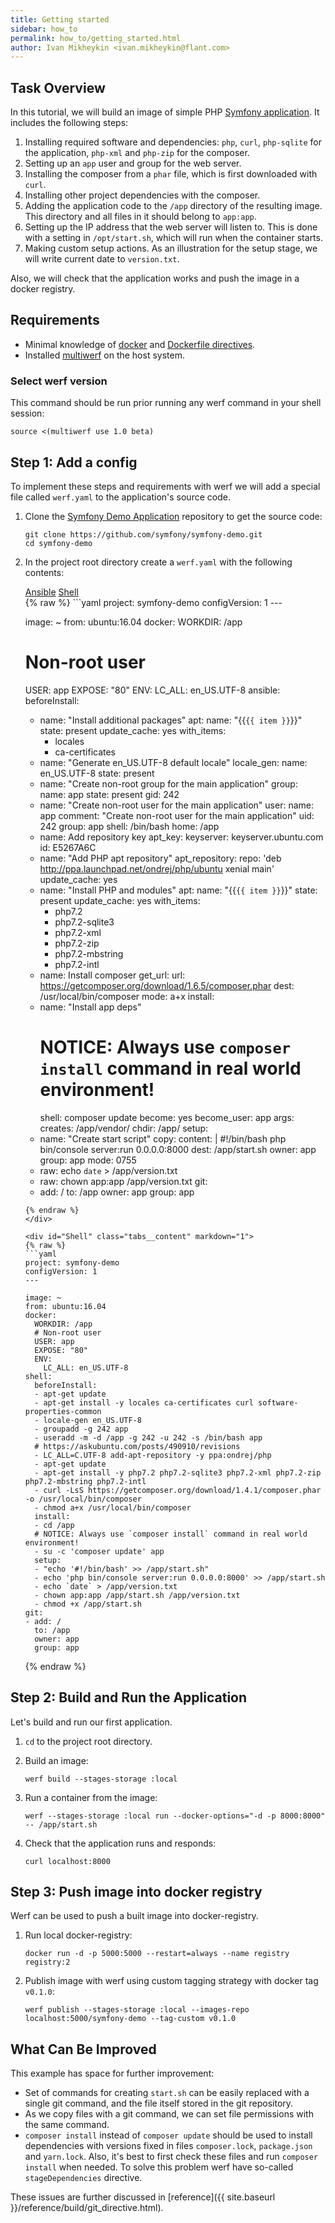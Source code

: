 ```yaml
---
title: Getting started
sidebar: how_to
permalink: how_to/getting_started.html
author: Ivan Mikheykin <ivan.mikheykin@flant.com>
---
```


## Task Overview

In this tutorial, we will build an image of simple PHP [Symfony application](https://github.com/symfony/demo). It includes the following steps:

1. Installing required software and dependencies: `php`, `curl`, `php-sqlite` for the application,  `php-xml` and `php-zip` for the composer.
1. Setting up an `app` user and group for the web server.
1. Installing the composer from a `phar` file, which is first downloaded with `curl`.
1. Installing other project dependencies with the composer.
1. Adding the application code to the `/app` directory of the resulting image.
   This directory and all files in it should belong to `app:app`.
1. Setting up the IP address that the web server will listen to. This is done with a setting in `/opt/start.sh`, which will run when the container starts.
1. Making custom setup actions. As an illustration for the setup stage, we will write current date to `version.txt`.

Also, we will check that the application works and push the image in a docker registry.

## Requirements

* Minimal knowledge of [docker](https://www.docker.com/) and [Dockerfile directives](https://docs.docker.com/engine/reference/builder/).
* Installed [multiwerf](https://github.com/flant/multiwerf) on the host system.

### Select werf version

This command should be run prior running any werf command in your shell session:

```shell
source <(multiwerf use 1.0 beta)
```

## Step 1: Add a config

To implement these steps and requirements with werf we will add a special file called `werf.yaml` to the application's source code.

1. Clone the [Symfony Demo Application](https://github.com/symfony/demo) repository to get the source code:

    ```shell
    git clone https://github.com/symfony/symfony-demo.git
    cd symfony-demo
    ```

2.  In the project root directory create a `werf.yaml` with the following contents:

    <div class="tabs">
      <a href="javascript:0;" class="tabs__btn active" onclick="openTab(event, 'tabs__btn', 'tabs__content', 'Ansible')">Ansible</a>
      <a href="javascript:0;" class="tabs__btn" onclick="openTab(event, 'tabs__btn', 'tabs__content', 'Shell')">Shell</a>
    </div>

    <div id="Ansible" class="tabs__content active" markdown="1">
    {% raw %}
    ```yaml
    project: symfony-demo
    configVersion: 1
    ---

    image: ~
    from: ubuntu:16.04
    docker:
      WORKDIR: /app
      # Non-root user
      USER: app
      EXPOSE: "80"
      ENV:
        LC_ALL: en_US.UTF-8
    ansible:
      beforeInstall:
      - name: "Install additional packages"
        apt:
          name: "{{`{{ item }}`}}"
          state: present
          update_cache: yes
        with_items:
          - locales
          - ca-certificates
      - name: "Generate en_US.UTF-8 default locale"
        locale_gen:
          name: en_US.UTF-8
          state: present
      - name: "Create non-root group for the main application"
        group:
          name: app
          state: present
          gid: 242
      - name: "Create non-root user for the main application"
        user:
          name: app
          comment: "Create non-root user for the main application"
          uid: 242
          group: app
          shell: /bin/bash
          home: /app
      - name: Add repository key
        apt_key:
          keyserver: keyserver.ubuntu.com
          id: E5267A6C
      - name: "Add PHP apt repository"
        apt_repository:
          repo: 'deb http://ppa.launchpad.net/ondrej/php/ubuntu xenial main'
          update_cache: yes
      - name: "Install PHP and modules"
        apt:
          name: "{{`{{ item }}`}}"
          state: present
          update_cache: yes
        with_items:
          - php7.2
          - php7.2-sqlite3
          - php7.2-xml
          - php7.2-zip
          - php7.2-mbstring
          - php7.2-intl
      - name: Install composer
        get_url:
          url: https://getcomposer.org/download/1.6.5/composer.phar
          dest: /usr/local/bin/composer
          mode: a+x
      install:
      - name: "Install app deps"
        # NOTICE: Always use `composer install` command in real world environment!
        shell: composer update
        become: yes
        become_user: app
        args:
          creates: /app/vendor/
          chdir: /app/
      setup:
      - name: "Create start script"
        copy:
          content: |
            #!/bin/bash
            php bin/console server:run 0.0.0.0:8000
          dest: /app/start.sh
          owner: app
          group: app
          mode: 0755
      - raw: echo `date` > /app/version.txt
      - raw: chown app:app /app/version.txt
    git:
    - add: /
      to: /app
      owner: app
      group: app
    ```
    {% endraw %}
    </div>

    <div id="Shell" class="tabs__content" markdown="1">
    {% raw %}
    ```yaml
    project: symfony-demo
    configVersion: 1
    ---

    image: ~
    from: ubuntu:16.04
    docker:
      WORKDIR: /app
      # Non-root user
      USER: app
      EXPOSE: "80"
      ENV:
        LC_ALL: en_US.UTF-8
    shell:
      beforeInstall:
      - apt-get update
      - apt-get install -y locales ca-certificates curl software-properties-common
      - locale-gen en_US.UTF-8
      - groupadd -g 242 app
      - useradd -m -d /app -g 242 -u 242 -s /bin/bash app
      # https://askubuntu.com/posts/490910/revisions
      - LC_ALL=C.UTF-8 add-apt-repository -y ppa:ondrej/php
      - apt-get update
      - apt-get install -y php7.2 php7.2-sqlite3 php7.2-xml php7.2-zip php7.2-mbstring php7.2-intl
      - curl -LsS https://getcomposer.org/download/1.4.1/composer.phar -o /usr/local/bin/composer
      - chmod a+x /usr/local/bin/composer
      install:
      - cd /app
      # NOTICE: Always use `composer install` command in real world environment!
      - su -c 'composer update' app
      setup:
      - "echo '#!/bin/bash' >> /app/start.sh"
      - echo 'php bin/console server:run 0.0.0.0:8000' >> /app/start.sh
      - echo `date` > /app/version.txt
      - chown app:app /app/start.sh /app/version.txt
      - chmod +x /app/start.sh
    git:
    - add: /
      to: /app
      owner: app
      group: app
    ```
    {% endraw %}
    </div>

## Step 2: Build and Run the Application

Let's build and run our first application.

1.  `cd` to the project root directory.

2.  Build an image:

    ```shell
    werf build --stages-storage :local
    ```

3.  Run a container from the image:

    ```shell
    werf --stages-storage :local run --docker-options="-d -p 8000:8000" -- /app/start.sh
    ```

4.  Check that the application runs and responds:

    ```shell
    curl localhost:8000
    ```

## Step 3: Push image into docker registry

Werf can be used to push a built image into docker-registry.

1. Run local docker-registry:

    ```shell
    docker run -d -p 5000:5000 --restart=always --name registry registry:2
    ```

2. Publish image with werf using custom tagging strategy with docker tag `v0.1.0`:

    ```shell
    werf publish --stages-storage :local --images-repo localhost:5000/symfony-demo --tag-custom v0.1.0
    ```

## What Can Be Improved

This example has space for further improvement:

* Set of commands for creating `start.sh` can be easily replaced with a single git command, and the file itself stored in the git repository.
* As we copy files with a git command, we can set file permissions with the same command.
* `composer install` instead of `composer update` should be used to install dependencies with versions fixed in files `composer.lock`, `package.json` and `yarn.lock`. Also, it's best to first check these files and run `composer install` when needed. To solve this problem werf have so-called `stageDependencies` directive.

These issues are further discussed in [reference]({{ site.baseurl }}/reference/build/git_directive.html).
